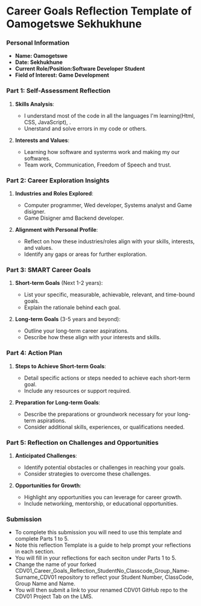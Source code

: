 # Career Goals Reflection Template of Oamogetswe Sekhukhune


### Personal Information

- **Name: Oamogetswe**
- **Date: Sekhukhune**
- **Current Role/Position:Software Developer Student**
- **Field of Interest: Game Development**

### Part 1: Self-Assessment Reflection

1. **Skills Analysis**:
    
    - I understand most of the code in all the languages I'm learning(Html, CSS, JavaScript),  .
    - Unerstand and solve errors in my code or others.
2. **Interests and Values**:
    
    - Learning how software and systerms work and making my our softwares.
    - Team work, Communication, Freedom of Speech and trust.

### Part 2: Career Exploration Insights

1. **Industries and Roles Explored**:
    
    -  Computer programmer, Wed developer, Systems analyst and Game disigner.
    - Game Disigner amd Backend developer.
2. **Alignment with Personal Profile**:
    
    - Reflect on how these industries/roles align with your skills, interests, and values.
    - Identify any gaps or areas for further exploration.

### Part 3: SMART Career Goals

1. **Short-term Goals** (Next 1-2 years):
    
    - List your specific, measurable, achievable, relevant, and time-bound goals.
    - Explain the rationale behind each goal.
2. **Long-term Goals** (3-5 years and beyond):
    
    - Outline your long-term career aspirations.
    - Describe how these align with your interests and skills.

### Part 4: Action Plan

1. **Steps to Achieve Short-term Goals**:
    
    - Detail specific actions or steps needed to achieve each short-term goal.
    - Include any resources or support required.
2. **Preparation for Long-term Goals**:
    
    - Describe the preparations or groundwork necessary for your long-term aspirations.
    - Consider additional skills, experiences, or qualifications needed.

### Part 5: Reflection on Challenges and Opportunities

1. **Anticipated Challenges**:
    
    - Identify potential obstacles or challenges in reaching your goals.
    - Consider strategies to overcome these challenges.
2. **Opportunities for Growth**:
    
    - Highlight any opportunities you can leverage for career growth.
    - Include networking, mentorship, or educational opportunities.

### Submission

- To complete this submission you will need to use this template and complete Parts 1 to 5.
- Note this reflection Template is a guide to help prompt your reflections in each section.
- You will fill in your reflections for each seciton under Parts 1 to 5.
- Change the name of your forked CDV01_Career_Goals_Reflection_StudentNo_Classcode_Group_Name-Surname_CDV01 repository to reflect your Student Number, ClassCode, Group Name and Name.
- You will then submit a link to your renamed CDV01 GitHub repo to the CDV01 Project Tab on the LMS.
